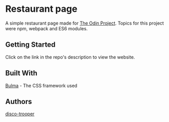 # Restaurant page

A simple restaurant page made for [The Odin Project](https://www.theodinproject.com/courses/javascript/lessons/restaurant-page). Topics for this project were npm, webpack and ES6 modules.

## Getting Started

Click on the link in the repo's description to view the website.

## Built With

[Bulma](https://bulma.io/) - The CSS framework used

## Authors

[disco-trooper](https://github.com/disco-trooper)
